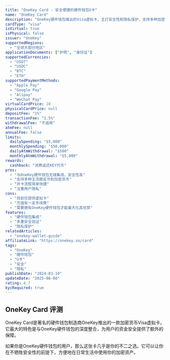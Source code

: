 ```yaml
---
title: "OneKey Card - 安全便捷的硬件钱包U卡"
name: "OneKey Card"
description: "OneKey硬件钱包推出的Visa虚拟卡，主打安全性和隐私保护，支持多种加密货币。"
cardType: "visa"
isVirtual: true
isPhysical: false
issuer: "OneKey"
supportedRegions:
  - "全球大部分地区"
applicationDocuments: ["护照", "身份证"]
supportedCurrencies:
  - "USDT"
  - "USDC"
  - "BTC"
  - "ETH"
supportedPaymentMethods:
  - "Apple Pay"
  - "Google Pay"
  - "Alipay"
  - "WeChat Pay"
virtualCardPrice: 10
physicalCardPrice: null
depositFee: "1%"
transactionFee: "1.5%"
withdrawalFee: "不适用"
atmFee: null
annualFee: false
limits:
  dailySpending: "$5,000"
  monthlySpending: "$50,000"
  dailyAtmWithdrawal: "$500"
  monthlyAtmWithdrawal: "$5,000"
rewards:
  cashback: "消费返还KEY代币"
pros:
  - "与OneKey硬件钱包无缝集成，安全性高"
  - "支持多种主流稳定币和加密货币"
  - "开卡流程简单快捷"
  - "注重用户隐私"
cons:
  - "目前仅提供虚拟卡"
  - "充值有一定手续费"
  - "需要拥有OneKey硬件钱包才能最大化其优势"
features:
  - "硬件钱包集成"
  - "多重安全验证"
  - "隐私保护"
relatedArticles:
  - "onekey-wallet-guide"
affiliateLink: "https://onekey.so/card"
tags:
  - "OneKey"
  - "硬件钱包"
  - "U卡"
  - "安全"
  - "隐私"
publishDate: "2024-03-10"
updateDate: "2025-08-08"
rating: 4.7
kycRequired: true
---
```


## OneKey Card 评测

OneKey Card是著名的硬件钱包制造商OneKey推出的一款加密货币Visa虚拟卡。它最大的特色是与OneKey硬件钱包的深度整合，为用户的资金安全提供了额外的保障。

如果你是OneKey硬件钱包的用户，那么这张卡几乎是你的不二之选。它可以让你在不牺牲安全性的前提下，方便地在日常生活中使用你的加密资产。
